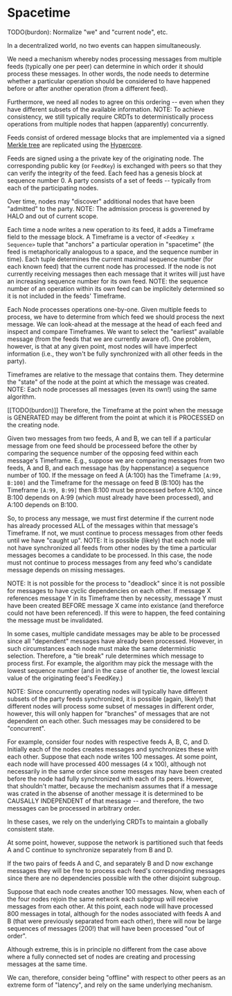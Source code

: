 # Spacetime

TODO(burdon): Normalize "we" and "current node", etc.

In a decentralized world, no two events can happen simultaneously.

We need a mechanism whereby nodes processing messages from multiple feeds (typically one per peer)
can determine in which order it should process these messages.
In other words, the node needs to determine whether a particular operation should be considered 
to have happened before or after another operation (from a different feed). 

Furthermore, we need all nodes to agree on this ordering -- even when they have different subsets 
of the available information.
NOTE: To achieve consistency, we still typically require CRDTs to deterministically process operations from
multiple nodes that happen (apparently) concurrently.

Feeds consist of ordered message blocks that are implemented via a signed 
[Merkle tree](https://en.wikipedia.org/wiki/Merkle_tree) are replicated using 
the [Hypercore](https://www.datprotocol.com/deps/0002-hypercore).

Feeds are signed using a the private key of the originating node. 
The corresponding public key (or `FeedKey`) is exchanged with peers so that they can verify the integrity of the feed.
Each feed has a genesis block at sequence number 0.
A party consists of a set of feeds -- typically from each of the participating nodes.

Over time, nodes may "discover" additional nodes that have been "admitted" to the party.
NOTE: The admission process is goverened by HALO and out of current scope.

Each time a node writes a new operation to its feed, it adds a Timeframe field to the message block.
A Timeframe is a vector of `<FeedKey x Sequence>` tuple that "anchors" a particular operation in "spacetime"
(the feed is metaphorically analogous to a space, and the sequence number in time).
Each tuple determines the current maximal sequence number (for each known feed) that the current node has processed.
If the node is not currently receiving messages then each message that it writes will just have an increasing
sequence number for its own feed.
NOTE: the sequence number of an operation within its own feed can be implicitely determined so it is
not included in the feeds' Timeframe.

Each Node processes operations one-by-one.
Given multiple feeds to process, we have to determine from which feed we should process the next message.
We can look-ahead at the message at the head of each feed and inspect and compare Timeframes.
We want to select the "earliest" available message (from the feeds that we are currently aware of).
One problem, however, is that at any given point, most nodes will have imperfect information
(i.e., they won't be fully synchronized with all other feeds in the party).

Timeframes are relative to the message that contains them.
They determine the "state" of the node at the point at which the message was created.
NOTE: Each node processes all messages (even its own!) using the same algorithm.

[[TODO(burdon)]] Therefore, the Timeframe at the point when the message is GENERATED may be different from the point
at which it is PROCESSED on the creating node.

Given two messages from two feeds, A and B, we can tell if a particular message from one feed should be processeed
before the other by comparing the sequence number of the opposing feed within each message's Timeframe.
E.g., suppose we are comparing messages from two feeds, A and B, and each message has (by happenstance) a
sequence number of 100.
If the message on feed A (A:100) has the Timeframe `[A:99, B:100]` 
and the Timeframe for the message on feed B (B:100) has the Timeframe `[A:99, B:99]`
then B:100 must be processed before A:100, since B:100 depends on A:99 (which must already have been processed),
and A:100 depends on B:100.

So, to process any message, we must first determine if the current node has already processed ALL of the
messages within that message's Timeframe.
If not, we must continue to process messages from other feeds until we have "caught up".
NOTE: It is possible (likely) that each node will not have synchronized all feeds from other nodes
by the time a particular messages becomes a candidate to be processed. In this case, the node must not 
continue to process messages from any feed who's candidate message depends on missing messages.

NOTE: It is not possible for the process to "deadlock" since it is not possible for messages to have
cyclic dependencies on each other. If message X references message Y in its Timeframe then by necessity,
message Y must have been created BEFORE message X came into existance (and thereforce could not have been
referenced). If this were to happen, the feed containing the message must be invalidated.

In some cases, multiple candidate messages may be able to be processed since all "dependent" messages 
have already been processed. However, in such circumstances each node must make the same deterministic selection.
Therefore, a "tie break" rule determines which message to process first.
For example, the algorithm may pick the message with the lowest sequence number (and in the case of another tie,
the lowest lexcial value of the originating feed's FeedKey.)

NOTE: Since concurrently operating nodes will typically have different subsets of the party feeds synchronized,
it is possible (again, likely!) that different nodes will process some subset of messages in different order,
however, this will only happen for "branches" of messages that are not dependent on each other.
Such messages may be considered to be "concurrent".

For example, consider four nodes with respective feeds A, B, C, and D.
Initially each of the nodes creates messages and synchronizes these with each other.
Suppose that each node writes 100 messages.
At some point, each node will have processed 400 messages (4 x 100), although not necessarily in the same
order since some messges may have been created before the node had fully synchronized with each of its peers.
However, that shouldn't matter, because the mechanism assumes that if a message was crated in the absense of
another message it is determined to be CAUSALLY INDEPENDENT of that message -- and therefore, the two
messages can be processed in arbitrary order.

In these cases, we rely on the underlying CRDTs to maintain a globally consistent state.

At some point, however, suppose the network is partitioned such that feeds A and C continue to synchronize
separately from B and D.

If the two pairs of feeds A and C, and separately B and D now exchange messages they will be free to
process each feed's corresponding messages since there are no dependencies possible with the other
disjoint subgroup. 

Suppose that each node creates another 100 messages.
Now, when each of the four nodes rejoin the same network each subgroup will receive messages from each other.
At this point, each node will have processed 800 messages in total, 
although for the nodes associated with feeds A and B (that were previously separated from each other),
there will now be large sequences of messages (200!) that will have been processed "out of order".

Although extreme, this is in principle no different from the case above where a fully connected set of nodes
are creating and processing messages at the same time.

We can, therefore, consider being "offline" with respect to other peers as an extreme form of "latency",
and rely on the same underlying mechanism.
